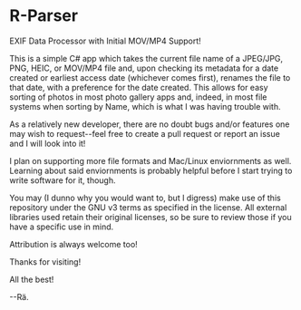 # R-Parser
EXIF Data Processor with Initial MOV/MP4 Support!

This is a simple C# app which takes the current file name of a JPEG/JPG, PNG, HEIC, or MOV/MP4 file and, upon checking its metadata for a date created or earliest access date (whichever comes first), renames the file to that date, with a preference for the date created. This allows for easy sorting of photos in most photo gallery apps and, indeed, in most file systems when sorting by Name, which is what I was having trouble with. 

As a relatively new developer, there are no doubt bugs and/or features one may wish to request--feel free to create a pull request or report an issue and I will look into it!

I plan on supporting more file formats and Mac/Linux enviornments as well. Learning about said enviornments is probably helpful before I start trying to write software for it, though.

You may (I dunno why you would want to, but I digress) make use of this repository under the GNU v3 terms as specified in the license. All external libraries used retain their original licenses, so be sure to review those if you have a specific use in mind.

Attribution is always welcome too!

Thanks for visiting! 

All the best! 

--Rä.
